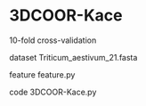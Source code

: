 # 3DCOOR-Kace

10-fold cross-validation

dataset Triticum_aestivum_21.fasta  

feature feature.py  

code 3DCOOR-Kace.py  

